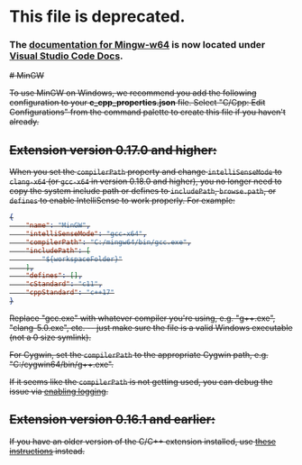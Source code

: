 
# This file is deprecated.

### The [documentation for Mingw-w64](https://code.visualstudio.com/docs/cpp/config-mingw) is now located under [Visual Studio Code Docs](https://code.visualstudio.com/docs).

<s>
# MinGW

To use MinGW on Windows, we recommend you add the following configuration to your **c_cpp_properties.json** file.  Select "C/Cpp: Edit Configurations" from the command palette to create this file if you haven't already.

## Extension version 0.17.0 and higher:

When you set the `compilerPath` property and change `intelliSenseMode` to `clang-x64` (or `gcc-x64` in version 0.18.0 and higher), you no longer need to copy the system include path or defines to `includePath`, `browse.path`, or `defines` to enable IntelliSense to work properly. For example:

```json
{
    "name": "MinGW",
    "intelliSenseMode": "gcc-x64",
    "compilerPath": "C:/mingw64/bin/gcc.exe",
    "includePath": [
        "${workspaceFolder}"
    ],
    "defines": [],
    "cStandard": "c11",
    "cppStandard": "c++17"
}
```

Replace "gcc.exe" with whatever compiler you're using, e.g. "g++.exe", "clang-5.0.exe", etc. -- just make sure the file is a valid Windows executable (not a 0 size symlink).

For Cygwin, set the `compilerPath` to the appropriate Cygwin path, e.g. "C:/cygwin64/bin/g++.exe".

If it seems like the `compilerPath` is not getting used, you can debug the issue via [enabling logging](Enabling%20logging.md).

## Extension version 0.16.1 and earlier:

If you have an older version of the C/C++ extension installed, use [these instructions](Archive/MinGW.md) instead.
</s>
